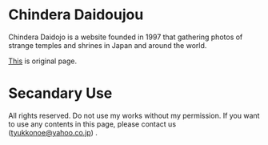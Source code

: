 # Chindera Daidoujou

Chindera Daidojo is a website founded in 1997 that gathering photos of strange temples and shrines in Japan and around the world.

[This](http://www.chindera.com/) is original page.

# Secandary Use
All rights reserved.
Do not use my works without my  permission.
If you want to use any contents in this page, please contact us (tyukkonoe@yahoo.co.jp) .
